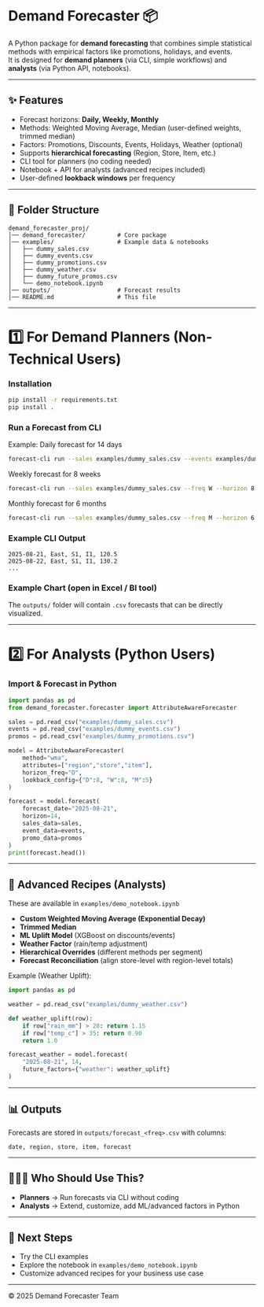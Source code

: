 # Demand Forecaster 📦

A Python package for **demand forecasting** that combines simple statistical methods with empirical factors like promotions, holidays, and events.  
It is designed for **demand planners** (via CLI, simple workflows) and **analysts** (via Python API, notebooks).

---

## ✨ Features
- Forecast horizons: **Daily, Weekly, Monthly**
- Methods: Weighted Moving Average, Median (user-defined weights, trimmed median)
- Factors: Promotions, Discounts, Events, Holidays, Weather (optional)
- Supports **hierarchical forecasting** (Region, Store, Item, etc.)
- CLI tool for planners (no coding needed)
- Notebook + API for analysts (advanced recipes included)
- User-defined **lookback windows** per frequency

---

## 📂 Folder Structure
```
demand_forecaster_proj/
│── demand_forecaster/         # Core package
│── examples/                  # Example data & notebooks
│   ├── dummy_sales.csv
│   ├── dummy_events.csv
│   ├── dummy_promotions.csv
│   ├── dummy_weather.csv
│   ├── dummy_future_promos.csv
│   └── demo_notebook.ipynb
│── outputs/                   # Forecast results
│── README.md                  # This file
```

---

# 1️⃣ For Demand Planners (Non-Technical Users)

### Installation
```bash
pip install -r requirements.txt
pip install .
```

### Run a Forecast from CLI
Example: Daily forecast for 14 days
```bash
forecast-cli run --sales examples/dummy_sales.csv --events examples/dummy_events.csv --promos examples/dummy_promotions.csv --freq D --horizon 14 --output outputs/forecast_daily.csv
```

Weekly forecast for 8 weeks
```bash
forecast-cli run --sales examples/dummy_sales.csv --freq W --horizon 8 --output outputs/forecast_weekly.csv
```

Monthly forecast for 6 months
```bash
forecast-cli run --sales examples/dummy_sales.csv --freq M --horizon 6 --output outputs/forecast_monthly.csv
```

### Example CLI Output
```
2025-08-21, East, S1, I1, 120.5
2025-08-22, East, S1, I1, 130.2
...
```

### Example Chart (open in Excel / BI tool)
The `outputs/` folder will contain `.csv` forecasts that can be directly visualized.

---

# 2️⃣ For Analysts (Python Users)

### Import & Forecast in Python
```python
import pandas as pd
from demand_forecaster.forecaster import AttributeAwareForecaster

sales = pd.read_csv("examples/dummy_sales.csv")
events = pd.read_csv("examples/dummy_events.csv")
promos = pd.read_csv("examples/dummy_promotions.csv")

model = AttributeAwareForecaster(
    method="wma",
    attributes=["region","store","item"],
    horizon_freq="D",
    lookback_config={"D":8, "W":8, "M":5}
)

forecast = model.forecast(
    forecast_date="2025-08-21",
    horizon=14,
    sales_data=sales,
    event_data=events,
    promo_data=promos
)
print(forecast.head())
```

---

## 🔬 Advanced Recipes (Analysts)

These are available in `examples/demo_notebook.ipynb`

- **Custom Weighted Moving Average (Exponential Decay)**
- **Trimmed Median**
- **ML Uplift Model** (XGBoost on discounts/events)
- **Weather Factor** (rain/temp adjustment)
- **Hierarchical Overrides** (different methods per segment)
- **Forecast Reconciliation** (align store-level with region-level totals)

Example (Weather Uplift):
```python
import pandas as pd

weather = pd.read_csv("examples/dummy_weather.csv")

def weather_uplift(row):
    if row["rain_mm"] > 20: return 1.15
    if row["temp_c"] > 35: return 0.90
    return 1.0

forecast_weather = model.forecast(
    "2025-08-21", 14,
    future_factors={"weather": weather_uplift}
)
```

---

## 📊 Outputs
Forecasts are stored in `outputs/forecast_<freq>.csv` with columns:
```
date, region, store, item, forecast
```

---

## 🧑‍🤝‍🧑 Who Should Use This?
- **Planners** → Run forecasts via CLI without coding
- **Analysts** → Extend, customize, add ML/advanced factors in Python

---

## 🚀 Next Steps
- Try the CLI examples
- Explore the notebook in `examples/demo_notebook.ipynb`
- Customize advanced recipes for your business use case

---

© 2025 Demand Forecaster Team
